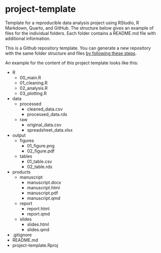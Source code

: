 # project-template
Template for a reproducible data analysis project using RStudio, R Markdown, Quarto, and GitHub. The structure below gives an example of files for the individual folders. Each folder contains a README.md file with additional information.

This is a Github repository template. You can generate a new repository with the same folder structure and files [by following these steps](https://docs.github.com/en/repositories/creating-and-managing-repositories/creating-a-repository-from-a-template).

An example for the content of this project template looks like this:
- R
    - 00_main.R
    - 01_cleaning.R
    - 02_analysis.R
    - 03_plotting.R
- data
    - processed
        - cleaned_data.csv
        - processed_data.rds
    - raw
        - original_data.csv
        - spreadsheet_data.xlsx
- output
    - figures
        - 01_figure.png
        - 02_figure.pdf
    - tables
        - 01_table.csv
        - 02_table.rds
- products
    - manuscript
        - manuscript.docx
        - manuscript.html
        - manuscript.pdf
        - manuscript.qmd
    - report
        - report.html
        - report.qmd
    - slides
        - slides.html
        - slides.qmd
- .gitignore
- README.md
- project-template.Rproj

